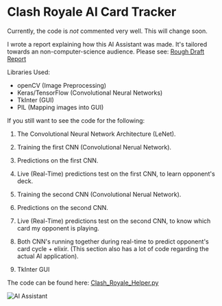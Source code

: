 # Clash Royale AI Card Tracker

Currently, the code is *not* commented very well. This will change soon.

I wrote a report explaining how this AI Assistant was made. It's tailored towards an non-computer-science audience. Please see: [Rough Draft Report](https://github.com/AmarSaini/Clash-Royale-AI-Card-Tracker/blob/master/Clash%20Royale%20Helper/Document/Report.pdf)

Libraries Used:
- openCV (Image Preprocessing)
- Keras/TensorFlow (Convolutional Neural Networks)
- TkInter (GUI)
- PIL (Mapping images into GUI)

If you still want to see the code for the following:

1. The Convolutional Neural Network Architecture (LeNet).

2. Training the first CNN (Convolutional Nerual Network).
3. Predictions on the first CNN.
4. Live (Real-Time) predictions test on the first CNN, to learn opponent's deck.

5. Training the second CNN (Convolutional Nerual Network).
6. Predictions on the second CNN.
7. Live (Real-Time) predictions test on the second CNN, to know which card my opponent is playing.

8. Both CNN's running together during real-time to predict opponent's card cycle + elixir. (This section also has a lot of code regarding the actual AI application).

9. TkInter GUI

The code can be found here: [Clash_Royale_Helper.py](https://github.com/AmarSaini/Clash-Royale-AI-Card-Tracker/blob/master/Clash%20Royale%20Helper/Clash%20Royale%20Helper/Clash_Royale_Helper.py)

![AI Assistant](https://i.imgur.com/sskPau4.jpg)